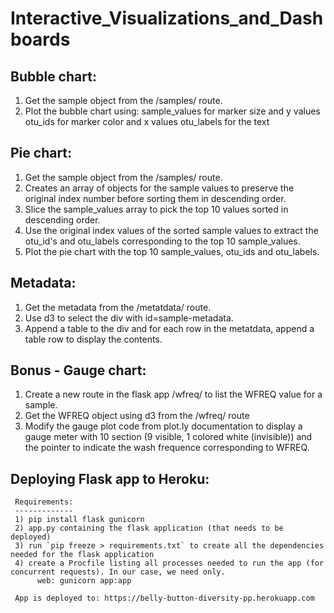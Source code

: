 # Interactive_Visualizations_and_Dashboards


Bubble chart:
--------------
1) Get the sample object from the /samples/<sample> route.
5) Plot the bubble chart using:
     sample_values for marker size and y values 
     otu_ids for marker color and x values
     otu_labels for the text


Pie chart:
-----------
1) Get the sample object from the /samples/<sample> route.
2) Creates an array of objects for the sample values to preserve the original index number before sorting them in descending order.
3) Slice the sample_values array to pick the top 10 values sorted in descending order.
4) Use the original index values of the sorted sample values to extract the otu_id's and otu_labels corresponding to the top 10 sample_values.
5) Plot the pie chart with the top 10 sample_values, otu_ids and otu_labels.


Metadata:
------------
1) Get the metadata from the /metatdata/<sample> route.
2) Use d3 to select the div with id=sample-metadata.
3) Append a table to the div and for each row in the metatdata, append a table row to display the contents.

Bonus - Gauge chart:
---------------------
1) Create a new route in the flask app /wfreq/<sample> to list the WFREQ value for a sample.
2) Get the WFREQ object using d3 from the /wfreq/<sample> route
3) Modify the gauge plot code from plot.ly documentation to display a gauge meter with 10 section (9 visible, 1 colored white (invisible)) and the pointer to indicate the wash frequence corresponding to WFREQ.





Deploying Flask app to Heroku:
--------------------------------

     Requirements:
     -------------
     1) pip install flask gunicorn
     2) app.py containing the flask application (that needs to be deployed)
     3) run `pip freeze > requirements.txt` to create all the dependencies needed for the flask application
     4) create a Procfile listing all processes needed to run the app (for concurrent requests). In our case, we need only. 
          web: gunicorn app:app

     App is deployed to: https://belly-button-diversity-pp.herokuapp.com